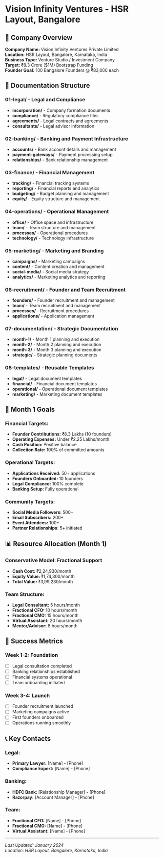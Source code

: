 # Vision Infinity Ventures - HSR Layout, Bangalore

## 🏢 **Company Overview**

**Company Name:** Vision Infinity Ventures Private Limited  
**Location:** HSR Layout, Bangalore, Karnataka, India  
**Business Type:** Venture Studio / Investment Company  
**Target:** ₹8.3 Crore ($1M) Bootstrap Funding  
**Founder Goal:** 100 Bangalore Founders @ ₹83,000 each  

## 📁 **Documentation Structure**

### **01-legal/** - Legal and Compliance
- **incorporation/** - Company formation documents
- **compliance/** - Regulatory compliance files
- **agreements/** - Legal contracts and agreements
- **consultants/** - Legal advisor information

### **02-banking/** - Banking and Payment Infrastructure
- **accounts/** - Bank account details and management
- **payment-gateways/** - Payment processing setup
- **relationships/** - Bank relationship management

### **03-finance/** - Financial Management
- **tracking/** - Financial tracking systems
- **reporting/** - Financial reports and analytics
- **budgeting/** - Budget planning and management
- **equity/** - Equity structure and management

### **04-operations/** - Operational Management
- **office/** - Office space and infrastructure
- **team/** - Team structure and management
- **processes/** - Operational procedures
- **technology/** - Technology infrastructure

### **05-marketing/** - Marketing and Branding
- **campaigns/** - Marketing campaigns
- **content/** - Content creation and management
- **social-media/** - Social media strategy
- **analytics/** - Marketing analytics and reporting

### **06-recruitment/** - Founder and Team Recruitment
- **founders/** - Founder recruitment and management
- **team/** - Team recruitment and management
- **processes/** - Recruitment procedures
- **applications/** - Application management

### **07-documentation/** - Strategic Documentation
- **month-1/** - Month 1 planning and execution
- **month-2/** - Month 2 planning and execution
- **month-3/** - Month 3 planning and execution
- **strategic/** - Strategic planning documents

### **08-templates/** - Reusable Templates
- **legal/** - Legal document templates
- **financial/** - Financial document templates
- **operational/** - Operational document templates
- **marketing/** - Marketing document templates

## 🎯 **Month 1 Goals**

### **Financial Targets:**
- **Founder Contributions:** ₹8.3 Lakhs (10 founders)
- **Operating Expenses:** Under ₹2.25 Lakhs/month
- **Cash Position:** Positive balance
- **Collection Rate:** 100% of committed amounts

### **Operational Targets:**
- **Applications Received:** 50+ applications
- **Founders Onboarded:** 10 founders
- **Legal Compliance:** 100% complete
- **Banking Setup:** Fully operational

### **Community Targets:**
- **Social Media Followers:** 500+
- **Email Subscribers:** 200+
- **Event Attendees:** 100+
- **Partner Relationships:** 5+ initiated

## 📊 **Resource Allocation (Month 1)**

### **Conservative Model: Fractional Support**
- **Cash Cost:** ₹2,24,930/month
- **Equity Value:** ₹1,74,300/month
- **Total Value:** ₹3,99,230/month

### **Team Structure:**
- **Legal Consultant:** 5 hours/month
- **Fractional CFO:** 10 hours/month
- **Fractional CMO:** 15 hours/month
- **Virtual Assistant:** 20 hours/month
- **Mentor/Advisor:** 8 hours/month

## 🚀 **Success Metrics**

### **Week 1-2: Foundation**
- [ ] Legal consultation completed
- [ ] Banking relationships established
- [ ] Financial systems operational
- [ ] Team onboarding initiated

### **Week 3-4: Launch**
- [ ] Founder recruitment launched
- [ ] Marketing campaigns active
- [ ] First founders onboarded
- [ ] Operations running smoothly

## 📞 **Key Contacts**

### **Legal:**
- **Primary Lawyer:** [Name] - [Phone]
- **Compliance Expert:** [Name] - [Phone]

### **Banking:**
- **HDFC Bank:** [Relationship Manager] - [Phone]
- **Razorpay:** [Account Manager] - [Phone]

### **Team:**
- **Fractional CFO:** [Name] - [Phone]
- **Fractional CMO:** [Name] - [Phone]
- **Virtual Assistant:** [Name] - [Phone]

---

*Last Updated: January 2024*  
*Location: HSR Layout, Bangalore, Karnataka, India*
